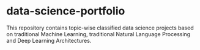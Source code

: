 # data-science-portfolio
This repository contains topic-wise classified data science projects based on traditional Machine Learning, traditional Natural Language Processing and Deep Learning Architectures. 
